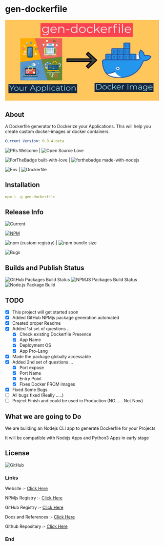 # gen-dockerfile

![logo](https://raw.githubusercontent.com/DFCommunity/img-stack/master/Adobe_Post_20200912_0004510.9314596673956063.png)

## About

A Dockerfile generator to Dockerize your Applications.
This will help you create custom docker-images or docker containers.

```yaml
Current Version: 0.0.4-beta
```

![PRs Welcome](https://img.shields.io/badge/PRs-welcome-brightgreen.svg?style=flat-square) | ![Open Source Love](https://badges.frapsoft.com/os/v1/open-source-150x25.png?v=103)

![ForTheBadge built-with-love](https://ForTheBadge.com/images/badges/built-with-love.svg) | ![forthebadge made-with-nodejs](https://ForTheBadge.com/images/badges/made-with-javascript.svg)

![Env](https://img.shields.io/badge/App%20Env-CLI%20compatible-yellow) | ![Dockerfile](https://img.shields.io/badge/Creates-Dockerfile-blue)

## Installation

```yaml
npm i -g gen-dockerfile
```

## Release Info

![Current](https://badgen.net/badge/Under/Development/red?icon=github)

[![NPM](https://nodei.co/npm/gen-dockerfile.png?downloads=true&downloadRank=true&stars=true)](https://www.npmjs.com/package/gen-dockerfile)

![npm (custom registry)](https://img.shields.io/npm/v/gen-dockerfile/latest?style=for-the-badge) | ![npm bundle size](https://img.shields.io/bundlephobia/min/gen-dockerfile?style=for-the-badge)

![Bugs](https://badgen.net/badge/bugs/expected/yellow?icon=github)

## Builds and Publish Status

![GitHub Packages Build Status](https://github.com/DFTECHSDEVCENTER/gen-dockerfile/workflows/GitHub%20Packages%20Build%20Status/badge.svg)
![NPMJS Packages Build Status](https://github.com/DFTECHSDEVCENTER/gen-dockerfile/workflows/NPMJS%20Packages%20Build%20Status/badge.svg)
![Node.js Package Build](https://github.com/DFTECHSDEVCENTER/gen-dockerfile/workflows/Node.js%20Package%20Build/badge.svg)

## TODO

- [x] This project will get started soon
- [x] Added GitHub NPMjs package generation automated
- [x] Created proper Readme
- [x] Added 1st set of questions ...
  - [x] Check existing Dockerfile Presence
  - [x] App Name
  - [x] Deployment OS
  - [x] App Pro-Lang
- [x] Made the package globally accessable
- [x] Added 2nd set of questions ...
  - [x] Port expose
  - [x] Port Name
  - [x] Entry Point
  - [x] Fixes Docker FROM images
- [x] Fixed Some Bugs
- [ ] All bugs fixed (Really .....)
- [ ] Project Finish and could be used in Production (NO ..... Not Now)

## What we are going to Do

We are building an Nodejs CLI app to generate Dockerfile for your Projects

It will be compatible with Nodejs Apps and Python3 Apps in early stage

## License

![GitHub](https://img.shields.io/github/license/DFTECHSDEVCENTER/gen-dockerfile?style=for-the-badge)

### Links

Website :- [Click Here](http://gen.docker.dfcommunity.win)

NPMjs Registry :- [Click Here](https://www.npmjs.com/package/gen-dockerfile)

GitHub Registry :- [Click Here](https://github.com/DFTECHSDEVCENTER/gen-dockerfile/packages/)

Docs and References :- [Click Here](https://github.com/DFTECHSDEVCENTER/gen-dockerfile/wiki)

Github Repositary :- [Click Here](https://github.com/DFTECHSDEVCENTER/gen-dockerfile/)

### End
